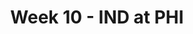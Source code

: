 ---
layout: game
title: Week 10 - IND at PHI
season: 2002
game_id: 2002_10_IND_PHI
away_team: IND
home_team: PHI
---